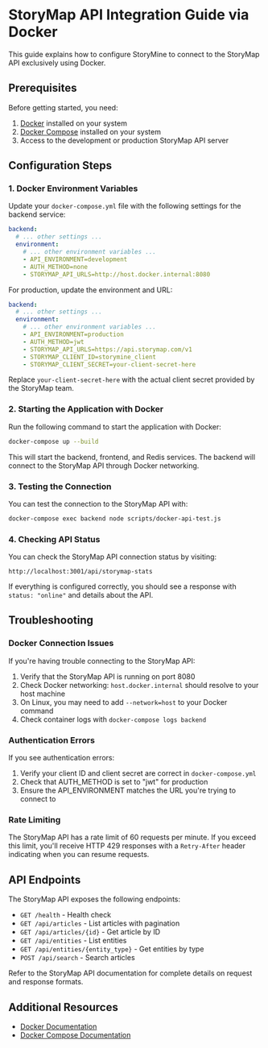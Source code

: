 # StoryMap API Integration Guide via Docker

This guide explains how to configure StoryMine to connect to the StoryMap API exclusively using Docker.

## Prerequisites

Before getting started, you need:

1. [Docker](https://docs.docker.com/get-docker/) installed on your system
2. [Docker Compose](https://docs.docker.com/compose/install/) installed on your system
3. Access to the development or production StoryMap API server

## Configuration Steps

### 1. Docker Environment Variables

Update your `docker-compose.yml` file with the following settings for the backend service:

```yaml
backend:
  # ... other settings ...
  environment:
    # ... other environment variables ...
    - API_ENVIRONMENT=development
    - AUTH_METHOD=none
    - STORYMAP_API_URLS=http://host.docker.internal:8080
```

For production, update the environment and URL:

```yaml
backend:
  # ... other settings ...
  environment:
    # ... other environment variables ...
    - API_ENVIRONMENT=production
    - AUTH_METHOD=jwt
    - STORYMAP_API_URLS=https://api.storymap.com/v1
    - STORYMAP_CLIENT_ID=storymine_client
    - STORYMAP_CLIENT_SECRET=your-client-secret-here
```

Replace `your-client-secret-here` with the actual client secret provided by the StoryMap team.

### 2. Starting the Application with Docker

Run the following command to start the application with Docker:

```bash
docker-compose up --build
```

This will start the backend, frontend, and Redis services. The backend will connect to the StoryMap API through Docker networking.

### 3. Testing the Connection

You can test the connection to the StoryMap API with:

```bash
docker-compose exec backend node scripts/docker-api-test.js
```

### 4. Checking API Status

You can check the StoryMap API connection status by visiting:

```
http://localhost:3001/api/storymap-stats
```

If everything is configured correctly, you should see a response with `status: "online"` and details about the API.

## Troubleshooting

### Docker Connection Issues

If you're having trouble connecting to the StoryMap API:

1. Verify that the StoryMap API is running on port 8080
2. Check Docker networking: `host.docker.internal` should resolve to your host machine
3. On Linux, you may need to add `--network=host` to your Docker command
4. Check container logs with `docker-compose logs backend`

### Authentication Errors

If you see authentication errors:

1. Verify your client ID and client secret are correct in `docker-compose.yml`
2. Check that AUTH_METHOD is set to "jwt" for production
3. Ensure the API_ENVIRONMENT matches the URL you're trying to connect to

### Rate Limiting

The StoryMap API has a rate limit of 60 requests per minute. If you exceed this limit, you'll receive HTTP 429 responses with a `Retry-After` header indicating when you can resume requests.

## API Endpoints

The StoryMap API exposes the following endpoints:

- `GET /health` - Health check
- `GET /api/articles` - List articles with pagination
- `GET /api/articles/{id}` - Get article by ID
- `GET /api/entities` - List entities
- `GET /api/entities/{entity_type}` - Get entities by type
- `POST /api/search` - Search articles

Refer to the StoryMap API documentation for complete details on request and response formats.

## Additional Resources

- [Docker Documentation](https://docs.docker.com/)
- [Docker Compose Documentation](https://docs.docker.com/compose/) 